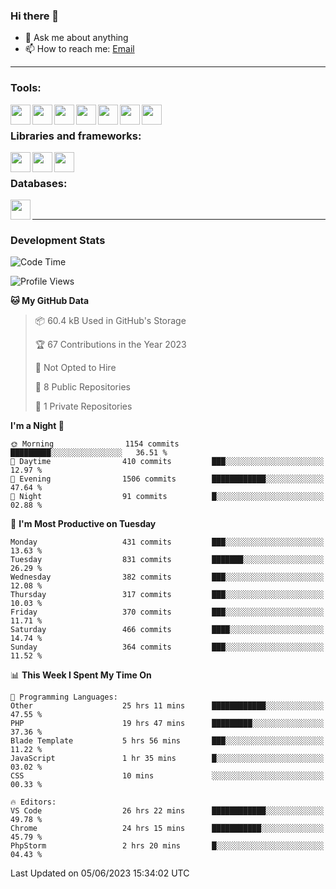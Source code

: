 ### Hi there 👋

- 💬 Ask me about anything
- 📫 How to reach me: [Email]

---

### Tools:
<img align='left' height="32" width="32" src="https://cdn.jsdelivr.net/npm/simple-icons@4.8.0/icons/phpstorm.svg" />
<img align='left' height="32" width="32" src="https://cdn.jsdelivr.net/npm/simple-icons@4.8.0/icons/webstorm.svg" />
<img align='left' height="32" width="32" src="https://cdn.jsdelivr.net/npm/simple-icons@4.8.0/icons/visualstudiocode.svg" />
<img align='left' height="32" width="32" src="https://cdn.jsdelivr.net/npm/simple-icons@4.8.0/icons/sublimetext.svg" />
<img align='left' height="32" width="32" src="https://cdn.jsdelivr.net/npm/simple-icons@4.8.0/icons/laragon.svg" />
<img align='left' height="32" width="32" src="https://cdn.jsdelivr.net/npm/simple-icons@4.8.0/icons/docker.svg" />
<img align='left' height="32" width="32" src="https://cdn.jsdelivr.net/npm/simple-icons@4.8.0/icons/amazonaws.svg" />
<br>

### Libraries and frameworks:
<img align='left' height="32" width="32" src="https://cdn.jsdelivr.net/npm/simple-icons@4.8.0/icons/laravel.svg" />
<img align='left' height="32" width="32" src="https://cdn.jsdelivr.net/npm/simple-icons@4.8.0/icons/vue-dot-js.svg" />
<img align='left' height="32" width="32" src="https://cdn.jsdelivr.net/npm/simple-icons@4.8.0/icons/jquery.svg" />
<br>

### Databases:
<img align='left' height="32" width="32" src="https://cdn.jsdelivr.net/npm/simple-icons@4.8.0/icons/mysql.svg" />
<br>

---
### Development Stats
<!--START_SECTION:waka-->
![Code Time](http://img.shields.io/badge/Code%20Time-1%2C725%20hrs%208%20mins-blue)

![Profile Views](http://img.shields.io/badge/Profile%20Views-0-blue)

**🐱 My GitHub Data** 

> 📦 60.4 kB Used in GitHub's Storage 
 > 
> 🏆 67 Contributions in the Year 2023
 > 
> 🚫 Not Opted to Hire
 > 
> 📜 8 Public Repositories 
 > 
> 🔑 1 Private Repositories 
 > 
**I'm a Night 🦉** 

```text
🌞 Morning                1154 commits        █████████░░░░░░░░░░░░░░░░   36.51 % 
🌆 Daytime                410 commits         ███░░░░░░░░░░░░░░░░░░░░░░   12.97 % 
🌃 Evening                1506 commits        ████████████░░░░░░░░░░░░░   47.64 % 
🌙 Night                  91 commits          █░░░░░░░░░░░░░░░░░░░░░░░░   02.88 % 
```
📅 **I'm Most Productive on Tuesday** 

```text
Monday                   431 commits         ███░░░░░░░░░░░░░░░░░░░░░░   13.63 % 
Tuesday                  831 commits         ███████░░░░░░░░░░░░░░░░░░   26.29 % 
Wednesday                382 commits         ███░░░░░░░░░░░░░░░░░░░░░░   12.08 % 
Thursday                 317 commits         ███░░░░░░░░░░░░░░░░░░░░░░   10.03 % 
Friday                   370 commits         ███░░░░░░░░░░░░░░░░░░░░░░   11.71 % 
Saturday                 466 commits         ████░░░░░░░░░░░░░░░░░░░░░   14.74 % 
Sunday                   364 commits         ███░░░░░░░░░░░░░░░░░░░░░░   11.52 % 
```


📊 **This Week I Spent My Time On** 

```text
💬 Programming Languages: 
Other                    25 hrs 11 mins      ████████████░░░░░░░░░░░░░   47.55 % 
PHP                      19 hrs 47 mins      █████████░░░░░░░░░░░░░░░░   37.36 % 
Blade Template           5 hrs 56 mins       ███░░░░░░░░░░░░░░░░░░░░░░   11.22 % 
JavaScript               1 hr 35 mins        █░░░░░░░░░░░░░░░░░░░░░░░░   03.02 % 
CSS                      10 mins             ░░░░░░░░░░░░░░░░░░░░░░░░░   00.33 % 

🔥 Editors: 
VS Code                  26 hrs 22 mins      ████████████░░░░░░░░░░░░░   49.78 % 
Chrome                   24 hrs 15 mins      ███████████░░░░░░░░░░░░░░   45.79 % 
PhpStorm                 2 hrs 20 mins       █░░░░░░░░░░░░░░░░░░░░░░░░   04.43 % 
```


 Last Updated on 05/06/2023 15:34:02 UTC
<!--END_SECTION:waka-->

[huyviet]: https://huyviet.vn/
[EMAIl]: https://mail.google.com/mail/u/0/?fs=1&tf=cm&source=mailto&to=huynguyenviet0110@gmail.com
